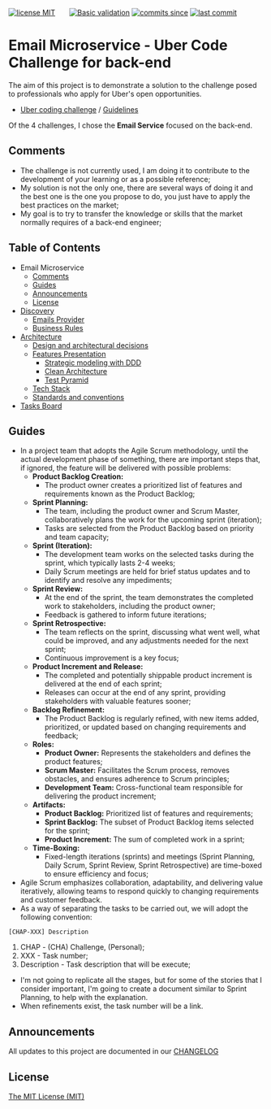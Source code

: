 [![license MIT][License Badge]][License Page]
 &nbsp; &nbsp; &nbsp;
 [![Basic validation](https://github.com/actions/setup-java/actions/workflows/basic-validation.yml/badge.svg?branch=main)](https://github.com/ecr-developer/uber-challenge-email/actions/workflows/ci.yml)
[![commits since][Commits Since Badge]][Commit Page]
[![last commit][Last Commit Badge]][Commit Page]


[License Badge]: https://img.shields.io/github/license/ecr-developer/uber-challenge-email
[License Page]: https://github.com/ecr-developer/uber-challenge-email/blob/main/LICENSE
[Commits Since Badge]: https://img.shields.io/github/commits-since/ecr-developer/uber-challenge-email/latest?label=new%20unreleased%20changes
[Last Commit Badge]: https://img.shields.io/github/last-commit/ecr-developer/uber-challenge-email?color=yellow
[Commit Page]: https://github.com/ecr-developer/uber-challenge-email/commits

# Email Microservice - Uber Code Challenge for back-end

The aim of this project is to demonstrate a solution to the challenge posed to professionals who apply for Uber's open opportunities.

- [Uber coding challenge](https://github.com/uber-archive/coding-challenge-tools/blob/master/README.md) / [Guidelines](https://github.com/uber-archive/coding-challenge-tools/blob/master/coding_challenge.md)

Of the 4 challenges, I chose the **Email Service** focused on the back-end.

## Comments

- The challenge is not currently used, I am doing it to contribute to the development of your learning or as a possible reference;
- My solution is not the only one, there are several ways of doing it and the best one is the one you propose to do, you just have to apply the best practices on the market;
- My goal is to try to transfer the knowledge or skills that the market normally requires of a back-end engineer;

## Table of Contents

* Email Microservice
    * [Comments](#comments)
    * [Guides](#guides)
    * [Announcements](#announcements)
    * [License](#license)
* [Discovery](./docs/Discovery.md)
    * [Emails Provider](./docs/Discovery.md#emails-provider)
    * [Business Rules](./docs/Discovery.md#business-rules)
* [Architecture](./docs/Architecture.md#architecture)
    * [Design and architectural decisions](./docs/Architecture.md#design-and-architectural-decisions)
    * [Features Presentation](./docs/Architecture.md#features-presentation)
        * [Strategic modeling with DDD](./docs/Architecture.md#strategic-modeling-with-ddd-domain-driven-design)
        * [Clean Architecture](./docs/Architecture.md#clean-architecture)
        * [Test Pyramid](./docs/Architecture.md#test-pyramid)
    * [Tech Stack](./docs/Architecture.md#tech-stack)
    * [Standards and conventions](./docs/Architecture.md#standards-and-conventions)
* [Tasks Board](./docs/TasksBoard.md)

## Guides

* In a project team that adopts the Agile Scrum methodology, until the actual development phase of something, there are important steps that, if ignored, the feature will be delivered with possible problems:
    * **Product Backlog Creation:**
        * The product owner creates a prioritized list of features and requirements known as the Product Backlog;
    * **Sprint Planning:**
        * The team, including the product owner and Scrum Master, collaboratively plans the work for the upcoming sprint (iteration);
        * Tasks are selected from the Product Backlog based on priority and team capacity;
    * **Sprint (Iteration):** 
        * The development team works on the selected tasks during the sprint, which typically lasts 2-4 weeks;
        * Daily Scrum meetings are held for brief status updates and to identify and resolve any impediments;
    * **Sprint Review:**
        * At the end of the sprint, the team demonstrates the completed work to stakeholders, including the product owner;
        * Feedback is gathered to inform future iterations;
    * **Sprint Retrospective:**
        * The team reflects on the sprint, discussing what went well, what could be improved, and any adjustments needed for the next sprint;
        * Continuous improvement is a key focus;
    * **Product Increment and Release:**
        * The completed and potentially shippable product increment is delivered at the end of each sprint;
        * Releases can occur at the end of any sprint, providing stakeholders with valuable features sooner;
    * **Backlog Refinement:**
        * The Product Backlog is regularly refined, with new items added, prioritized, or updated based on changing requirements and feedback;
    * **Roles:**
        * **Product Owner:** Represents the stakeholders and defines the product features;
        * **Scrum Master:** Facilitates the Scrum process, removes obstacles, and ensures adherence to Scrum principles;
        * **Development Team:** Cross-functional team responsible for delivering the product increment;
    * **Artifacts:**
        * **Product Backlog:** Prioritized list of features and requirements;
        * **Sprint Backlog:** The subset of Product Backlog items selected for the sprint;
        * **Product Increment:** The sum of completed work in a sprint;
    * **Time-Boxing:**
        * Fixed-length iterations (sprints) and meetings (Sprint Planning, Daily Scrum, Sprint Review, Sprint Retrospective) are time-boxed to ensure efficiency and focus;
* Agile Scrum emphasizes collaboration, adaptability, and delivering value iteratively, allowing teams to respond quickly to changing requirements and customer feedback.
* As a way of separating the tasks to be carried out, we will adopt the following convention:
```
[CHAP-XXX] Description
```
1. CHAP - (CHA) Challenge, (Personal);
2. XXX - Task number;
3. Description - Task description that will be execute;

* I'm not going to replicate all the stages, but for some of the stories that I consider important, I'm going to create a document similar to Sprint Planning, to help with the explanation.
* When refinements exist, the task number will be a link.

## Announcements

All updates to this project are documented in our [CHANGELOG](./CHANGELOG.md)

## License

[The MIT License (MIT)](LICENSE)